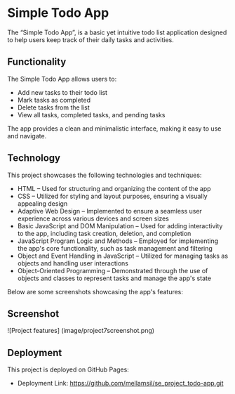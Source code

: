 # Simple Todo App

The “Simple Todo App”, is a basic yet intuitive todo list application designed to help users keep track of their daily tasks and activities.

## Functionality

The Simple Todo App allows users to:

- Add new tasks to their todo list
- Mark tasks as completed
- Delete tasks from the list
- View all tasks, completed tasks, and pending tasks

The app provides a clean and minimalistic interface, making it easy to use and navigate.

## Technology

This project showcases the following technologies and techniques:

- HTML – Used for structuring and organizing the content of the app
- CSS – Utilized for styling and layout purposes, ensuring a visually appealing design
- Adaptive Web Design – Implemented to ensure a seamless user experience across various devices and screen sizes
- Basic JavaScript and DOM Manipulation – Used for adding interactivity to the app, including task creation, deletion, and completion
- JavaScript Program Logic and Methods – Employed for implementing the app's core functionality, such as task management and filtering
- Object and Event Handling in JavaScript – Utilized for managing tasks as objects and handling user interactions
- Object-Oriented Programming – Demonstrated through the use of objects and classes to represent tasks and manage the app's state

Below are some screenshots showcasing the app's features:

## Screenshot

![Project features] (image/project7screenshot.png)

## Deployment

This project is deployed on GitHub Pages:

- Deployment Link: https://github.com/mellamsil/se_project_todo-app.git
